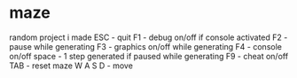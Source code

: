 # maze
random project i made
ESC - quit
F1 - debug on/off if console activated
F2 - pause while generating
F3 - graphics on/off while generating
F4 - console on/off
space - 1 step generated if paused while generating
F9 - cheat on/off
TAB - reset maze
W A S D - move
